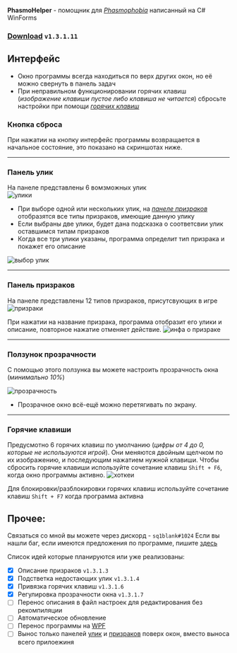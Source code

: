 **PhasmoHelper** - помощник для *[Phasmophobia](https://store.steampowered.com/app/739630/Phasmophobia/)* написанный на C# WinForms
### [Download](https://github.com/blank-ins/PhasmoHelper/raw/main/PhasmoHelper.exe) `v1.3.1.11`

## Интерфейс
* Окно программы всегда находиться по верх других окон, но её можно свернуть в панель задач
* При неправильном функционировании горячих клавиш (*изображение клавиши пустое либо клавиша не читается*) сбросьте настройки при помощи *[горячих клавиш](#горячие-клавиши)*
### Кнопка сброса
При нажатии на кнопку интерфейс программы возвращается в начальное состояние, это показано на скриншотах ниже.

---

### Панель улик
На панеле представлены 6 вомзможных улик                
![улики](https://i.pinimg.com/originals/07/ed/48/07ed48710086b4bf4eea490226459a62.png)

* При выборе одной или нескольких улик, на *[панеле призраков](#панель-призраков)* отобразятся все типы призраков, имеющие данную улику
* Если выбраны две улики, будет дана подсказка о соответсвии улик оставшимся типам призраков
* Когда все три улики указаны, программа определит тип призрака и покажет его описание

![выбор улик](https://i.pinimg.com/originals/03/46/8e/03468eaddb93dd05ca3cade7b8f81ac3.gif)

---

### Панель призраков
На панеле представлены 12 типов призраков, присутсвующих в игре     
![призраки](https://i.pinimg.com/originals/f1/36/77/f13677638286b82a046aeb0f457860b3.png)

При нажатии на название призрака, программа отобразит его улики и описание, повторное нажатие отменяет действие.
![инфа о призраке](https://i.pinimg.com/originals/96/bb/d8/96bbd8084434518bf124e2ada4832245.gif)

---

### Ползунок прозрачности
С помощью этого ползунка вы можете настроить прозрачность окна (*минимально 10%*)

![прозрачность](https://i.pinimg.com/originals/b2/3b/40/b23b404841b46306b0985dfa1a1405b0.gif)

* Прозрачное окно всё-ещё можно перетягивать по экрану.

---

### Горячие клавиши
Предусмотно 6 горячих клавиш по умолчанию (*цифры от 4 до 0, которые не используются игрой*). Они меняются двойным щелчком по их изображению, и последующим нажатием нужной клавиши. Чтобы сбросить горячие клавиши используйте сочетание клавиш `Shift + F6`, когда окно программы активно.
![хоткеи](https://i.pinimg.com/originals/7f/6a/56/7f6a560480790da5fcb503291d409b6c.gif)

Для блокировки/разблокировки горячих клавиш используйте сочетание клавиш `Shift + F7` когда программа активна

## Прочее:
Связаться со мной вы можете через дискорд - `sq1blank#1024`
Если вы нашли баг, если имеются предложения по программе, пишите [здесь](https://github.com/blank-ins/PhasmoHelper/issues)

Список идей которые планируются или уже реализованы:
- [x] Описание призраков `v1.3.1.3`
- [x] Подстветка недостающих улик `v1.3.1.4`
- [x] Привязка горячих клавиш `v1.3.1.6`
- [x] Регулировка прозрачности окна `v1.3.1.7`
- [ ] Перенос описания в файл настроек для редактирования без рекомпиляции
- [ ] Автоматическое обновление 
- [ ] Перенос программы на [WPF](https://ru.wikipedia.org/wiki/Windows_Presentation_Foundation)
- [ ] Вынос только панелей [улик](#панель-улик) и [призраков](#панель-призраков) поверх окон, вместо выноса всего прилоежиня
